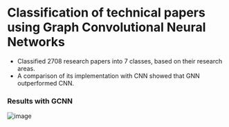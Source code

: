 # Classification of technical papers using Graph Convolutional Neural Networks

- Classified 2708 research papers into 7 classes, based on their research areas.
- A comparison of its implementation with CNN showed that GNN outperformed CNN.

### Results with GCNN

![image](https://user-images.githubusercontent.com/103813206/182972604-a1c0a20c-9986-4860-89a2-4c31ddbe23a3.png)

